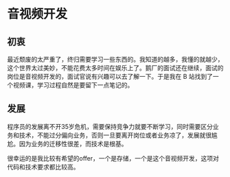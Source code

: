 # 音视频开发

## 初衷

最近颓废的太严重了，终归需要学习一些东西的。我知道的越多，我懂的就越少，这个世界太过美妙，不能花费太多时间在娱乐上了。鹅厂的面试还在继续，面试的岗位是音视频开发的，面试官说有兴趣可以去了解一下。于是我在 B 站找到了一个视频课，学习过程自然是要留下一点笔记的。

## 发展

程序员的发展离不开35岁危机，需要保持竞争力就要不断学习，同时需要区分业务和技术，不能过分偏向业务，否则一旦要离开岗位或者业务凉了，发展就很尴尬。因为业务的迁移性很差，而技术是根基。

很幸运的是我比较有希望的offer，一个是存储，一个是这个音视频开发，这项对代码和技术要求都比较高。